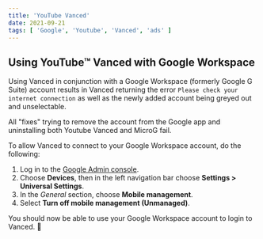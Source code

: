 ```yaml
---
title: 'YouTube Vanced'
date: 2021-09-21
tags: [ 'Google', 'Youtube', 'Vanced', 'ads' ]
---
```


## Using YouTube™ Vanced with Google Workspace

Using Vanced in conjunction with a Google Workspace (formerly Google G Suite)
account results in Vanced returning the error
`Please check your internet connection` as well as the newly added account being
greyed out and unselectable.

All "fixes" trying to remove the account from the Google app and uninstalling
both Youtube Vanced and MicroG fail.

To allow Vanced to connect to your Google Workspace account, do the following:

1. Log in to the [Google Admin console](https://admin.google.com/).
2. Choose **Devices**, then in the left navigation bar choose
**Settings > Universal Settings**.
3. In the *General* section, choose **Mobile management**.
4. Select **Turn off mobile management (Unmanaged)**.

You should now be able to use your Google Workspace account to login to Vanced.
:tada:
